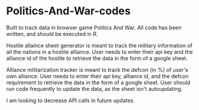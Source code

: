 # Politics-And-War-codes
Built to track data in browser game Politics And War.
All code has been written, and should be executed in R.

Hostile allaince sheet generator is meant to track the military information of all the nations in a hostile alliance.
User needs to enter their api key and the alliance id of the hostile to retrieve the data in the form of a google sheet.

Alliance militarization tracker is meant to track the defcon (in %) of user's own alliance.
User needs to enter their api key, alliance id, and the defcon requirement to retrieve the data in the form of a google sheet.
User should run code frequently to update the data, as the sheet isn't autoupdating.

I am looking to decrease API calls in future updates.
